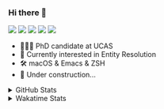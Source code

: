 ### Hi there 👋

[![](https://img.shields.io/badge/-Email-325180?logo=maildotru&logoColor=white&style=flat-square)](mailto:hi@wang.tianshu.me)
[![](https://img.shields.io/badge/-GitHub-black?logo=GitHub&style=flat-square)](https://github.com/tshu-w)
[![](https://img.shields.io/badge/-Telegram-26a5e4?labelColor=fafafa&logo=telegram&style=flat-square)](https://t.me/tshu_w) 
[![](https://img.shields.io/badge/-Twitter-1da1f2?logo=Twitter&logoColor=white&style=flat-square)](https://twitter.com/tshu_w)
[![](https://komarev.com/ghpvc/?username=tshu-w&color=blueviolet&style=flat-square)]()



- 🧑🏻‍🎓 PhD candidate at UCAS
- 🔭 Currently interested in Entity Resolution
- 🛠 macOS & Emacs & ZSH
- 🚧 Under construction...

<details>

<summary>GitHub Stats</summary>

![Tianshu's GitHub stats](https://github-readme-stats.vercel.app/api?username=tshu-w&show_icons=true&theme=buefy&count_private=true)
  
</details>


<details>
  <summary>Wakatime Stats</summary>

  Currently, files accessed by tramp cannot be tracked by wakatime, see https://github.com/wakatime/wakatime-mode/issues/27
  <br>
  
<!--START_SECTION:waka-->
![Code Time](http://img.shields.io/badge/Code%20Time-6%2C152%20hrs%2014%20mins-blue)

**I'm an Early 🐤** 

```text
🌞 Morning    80 commits     ████░░░░░░░░░░░░░░░░░░░░░   17.94% 
🌆 Daytime    226 commits    ████████████░░░░░░░░░░░░░   50.67% 
🌃 Evening    132 commits    ███████░░░░░░░░░░░░░░░░░░   29.6% 
🌙 Night      8 commits      ░░░░░░░░░░░░░░░░░░░░░░░░░   1.79%

```
📅 **I'm Most Productive on Tuesday** 

```text
Monday       76 commits     ████░░░░░░░░░░░░░░░░░░░░░   17.04% 
Tuesday      102 commits    █████░░░░░░░░░░░░░░░░░░░░   22.87% 
Wednesday    51 commits     ██░░░░░░░░░░░░░░░░░░░░░░░   11.43% 
Thursday     43 commits     ██░░░░░░░░░░░░░░░░░░░░░░░   9.64% 
Friday       69 commits     ███░░░░░░░░░░░░░░░░░░░░░░   15.47% 
Saturday     64 commits     ███░░░░░░░░░░░░░░░░░░░░░░   14.35% 
Sunday       41 commits     ██░░░░░░░░░░░░░░░░░░░░░░░   9.19%

```


📊 **This Week I Spent My Time On** 

```text
💬 Programming Languages: 
sh                       3 hrs 11 mins       █████████████████████████   100.0%

🔥 Editors: 
Zsh                      3 hrs 11 mins       █████████████████████████   100.0%

🐱‍💻 Projects: 
Terminal                 3 hrs 5 mins        ████████████████████████░   96.83% 
dotfiles                 3 mins              ░░░░░░░░░░░░░░░░░░░░░░░░░   1.63% 
universal-blocker        2 mins              ░░░░░░░░░░░░░░░░░░░░░░░░░   1.28% 
emacs                    0 secs              ░░░░░░░░░░░░░░░░░░░░░░░░░   0.25% 
wechat-chatgpt           0 secs              ░░░░░░░░░░░░░░░░░░░░░░░░░   0.02%

💻 Operating System: 
Mac                      1 hr 50 mins        ██████████████░░░░░░░░░░░   57.37% 
Linux                    1 hr 21 mins        ██████████░░░░░░░░░░░░░░░   42.63%

```

**I Mostly Code in Python** 

```text
Python                   11 repos            ████████████░░░░░░░░░░░░░   50.0% 
HTML                     2 repos             ██░░░░░░░░░░░░░░░░░░░░░░░   9.09% 
Emacs Lisp               2 repos             ██░░░░░░░░░░░░░░░░░░░░░░░   9.09% 
JavaScript               2 repos             ██░░░░░░░░░░░░░░░░░░░░░░░   9.09% 
TeX                      2 repos             ██░░░░░░░░░░░░░░░░░░░░░░░   9.09%

```



 Last Updated on 18/12/2022 08:06:28 UTC
<!--END_SECTION:waka-->
</details>

